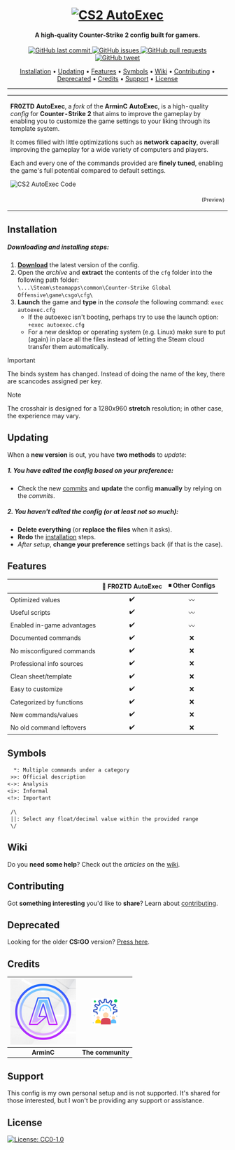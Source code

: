 <h1 align="center">
  <br>
  <a href="https://github.com/fr0ztd/FR0ZTD-AutoExec/archive/main.zip"><img src="https://raw.githubusercontent.com/fr0ztd/FR0ZTD-AutoExec/main/fr0ztd_autoexec_banner.webp" alt="CS2 AutoExec"></a>
</h1>

<h4 align="center">A high-quality Counter-Strike 2 config built for gamers.</h4>

<p align="center">
    <a href="https://github.com/FR0ZTD/FR0ZTD-AutoExec/commits/main">
    <img src="https://img.shields.io/github/last-commit/FR0ZTD/FR0ZTD-AutoExec.svg?style=flat-square&logo=github&logoColor=white"
         alt="GitHub last commit">
    <a href="https://github.com/FR0ZTD/FR0ZTD-AutoExec/issues">
    <img src="https://img.shields.io/github/issues-raw/FR0ZTD/FR0ZTD-AutoExec.svg?style=flat-square&logo=github&logoColor=white"
         alt="GitHub issues">
    <a href="https://github.com/FR0ZTD/FR0ZTD-AutoExec/pulls">
    <img src="https://img.shields.io/github/issues-pr-raw/FR0ZTD/FR0ZTD-AutoExec.svg?style=flat-square&logo=github&logoColor=white"
         alt="GitHub pull requests">
    <a href="https://twitter.com/intent/tweet?text=Try this Counter-Strike 2 autoexec:&url=https%3A%2F%2Fgithub.com%2FFR0ZTD%2FFR0ZTD-AutoExec">
    <img src="https://img.shields.io/twitter/url/https/github.com/FR0ZTD/FR0ZTD-AutoExec.svg?style=flat-square&logo=twitter"
         alt="GitHub tweet">
</p>
      
<p align="center">
  <a href="#installation">Installation</a> •
  <a href="#updating">Updating</a> •
  <a href="#features">Features</a> •
  <a href="#symbols">Symbols</a> •
  <a href="#wiki">Wiki</a> •
  <a href="#contributing">Contributing</a> •
  <a href="#deprecated">Deprecated</a> •
  <a href="#credits">Credits</a> •
  <a href="#support">Support</a> •
  <a href="#license">License</a>
</p>

---

<table>
<tr>
<td>
  
**FR0ZTD AutoExec**, a _fork_ of the **ArminC AutoExec**, is a high-quality _config_ for **Counter-Strike 2** that aims to improve the gameplay by enabling you to customize the game settings to your liking through its template system.

It comes filled with little optimizations such as **network capacity**, overall improving the gameplay for a wide variety of computers and players.

Each and every one of the commands provided are **finely tuned**, enabling the game's full potential compared to default settings.

![CS2 AutoExec Code](https://raw.githubusercontent.com/FR0ZTD/FR0ZTD-AutoExec/main/cs2_autoexec_code.png)
<p align="right">
<sub>(Preview)</sub>
</p>

</td>
</tr>
</table>

## Installation

##### Downloading and installing steps:
1. **[Download](https://github.com/fr0ztd/FR0ZTD-AutoExec/archive/main.zip)** the latest version of the config.
2. Open the _archive_ and **extract** the contents of the `cfg` folder into the following path folder:<br>
   `\...\Steam\steamapps\common\Counter-Strike Global Offensive\game\csgo\cfg\`
3. **Launch** the game and **type** in the _console_ the following command: `exec autoexec.cfg`
   - If the autoexec isn't booting, perhaps try to use the launch option: `+exec autoexec.cfg`
   - For a new desktop or operating system (e.g. Linux) make sure to put (again) in place all the files instead of letting the Steam cloud transfer them automatically.

> [!IMPORTANT]  
> The binds system has changed. Instead of doing the name of the key, there are scancodes assigned per key.

> [!NOTE]  
> The crosshair is designed for a 1280x960 **stretch** resolution; in other case, the experience may vary.

## Updating

When a **new version** is out, you have **two methods** to _update_:

##### 1. You have edited the config based on your preference:
- Check the new [commits](https://github.com/FR0ZTD/FR0ZTD-AutoExec/commits/main) and **update** the config **manually** by relying on the _commits_.

##### 2. You haven't edited the config (or at least not so much):
- **Delete everything** (or **replace the files** when it asks).
- **Redo** the [installation](https://github.com/FR0ZTD/FR0ZTD-AutoExec#installation) steps.
- _After setup_, **change your preference** settings back (if that is the case).

## Features

|                            | 🔰 FR0ZTD AutoExec | ◾ Other Configs |
| -------------------------- | :----------------------: | :--------------: |
| Optimized values           |            ✔️            |        〰️        |
| Useful scripts             |            ✔️            |        〰️        |
| Enabled in-game advantages |            ✔️            |        〰️        |
| Documented commands        |            ✔️            |        ❌        |
| No misconfigured commands  |            ✔️            |        ❌        |
| Professional info sources  |            ✔️            |        ❌        |
| Clean sheet/template       |            ✔️            |        ❌        |
| Easy to customize          |            ✔️            |        ❌        |
| Categorized by functions   |            ✔️            |        ❌        |
| New commands/values        |            ✔️            |        ❌        |
| No old command leftovers   |            ✔️            |        ❌        |

## Symbols

      *: Multiple commands under a category
     >>: Official description
    <->: Analysis
    <i>: Informal
    <!>: Important

     /\
     ||: Select any float/decimal value within the provided range
     \/

## Wiki

Do you **need some help**? Check out the _articles_ on the [wiki](https://github.com/ArmynC/ArminC-AutoExec/wiki/).

## Contributing

Got **something interesting** you'd like to **share**? Learn about [contributing](https://github.com/ArmynC/ArminC-AutoExec/blob/master/.github/CONTRIBUTING.md).

## Deprecated

Looking for the older **CS:GO** version? [Press here](https://github.com/ArmynC/ArminC-CSGO-AutoExec).

## Credits

| [![ArminC](https://raw.githubusercontent.com/ArmynC/ArminC-Resources/main/images/a_small.png)](https://github.com/ArmynC) | ![Community](https://raw.githubusercontent.com/ArmynC/ArminC-Resources/main/images/community.png) |
| :-----------------------------------------------------------------------------------------------------------------------: | :-----------------------------------------------------------------------------------------------: |
|                                                        **ArminC**                                                         |                                         **The community**                                         |

## Support

This config is my own personal setup and is not supported. It's shared for those interested, but I won't be providing any support or assistance.

## License

[![License: CC0-1.0](https://img.shields.io/badge/License-CC0%201.0-lightgrey.svg)](https://tldrlegal.com/license/creative-commons-cc0-1.0-universal)
